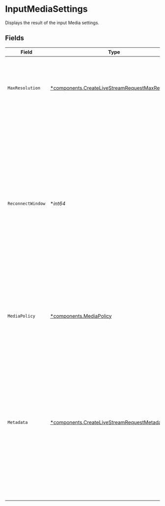 # InputMediaSettings

Displays the result of the input Media settings.


## Fields

| Field                                                                                                                                                                                                                                                                                                         | Type                                                                                                                                                                                                                                                                                                          | Required                                                                                                                                                                                                                                                                                                      | Description                                                                                                                                                                                                                                                                                                   | Example                                                                                                                                                                                                                                                                                                       |
| ------------------------------------------------------------------------------------------------------------------------------------------------------------------------------------------------------------------------------------------------------------------------------------------------------------- | ------------------------------------------------------------------------------------------------------------------------------------------------------------------------------------------------------------------------------------------------------------------------------------------------------------- | ------------------------------------------------------------------------------------------------------------------------------------------------------------------------------------------------------------------------------------------------------------------------------------------------------------- | ------------------------------------------------------------------------------------------------------------------------------------------------------------------------------------------------------------------------------------------------------------------------------------------------------------- | ------------------------------------------------------------------------------------------------------------------------------------------------------------------------------------------------------------------------------------------------------------------------------------------------------------- |
| `MaxResolution`                                                                                                                                                                                                                                                                                               | [*components.CreateLiveStreamRequestMaxResolution](../../models/components/createlivestreamrequestmaxresolution.md)                                                                                                                                                                                           | :heavy_minus_sign:                                                                                                                                                                                                                                                                                            | Max resolution can be used to control the maximum resolution your media is encoded, stored, and streamed at.                                                                                                                                                                                                  |                                                                                                                                                                                                                                                                                                               |
| `ReconnectWindow`                                                                                                                                                                                                                                                                                             | **int64*                                                                                                                                                                                                                                                                                                      | :heavy_minus_sign:                                                                                                                                                                                                                                                                                            | In case the software streaming the live, get disrupted for any reason and get disconnect from FastPix, the reconnect window specifies the waiting time span of FastPix will wait before ending the stream. Before starting the stream, you can set the reconnect window time set which is up to 1800 seconds. | 60                                                                                                                                                                                                                                                                                                            |
| `MediaPolicy`                                                                                                                                                                                                                                                                                                 | [*components.MediaPolicy](../../models/components/mediapolicy.md)                                                                                                                                                                                                                                             | :heavy_minus_sign:                                                                                                                                                                                                                                                                                            | Determines whether the recorded stream should be publicly accessible or private in Live to VOD (Video on Demand).                                                                                                                                                                                             |                                                                                                                                                                                                                                                                                                               |
| `Metadata`                                                                                                                                                                                                                                                                                                    | [*components.CreateLiveStreamRequestMetadata](../../models/components/createlivestreamrequestmetadata.md)                                                                                                                                                                                                     | :heavy_minus_sign:                                                                                                                                                                                                                                                                                            | You can search for videos with specific key value pairs using metadata, when you tag a video in "key":"value"s pairs. Dynamic Metadata allows you to define a key that allows any value pair. You can have maximum of 255 characters and upto 10 entries are allowed.                                         |                                                                                                                                                                                                                                                                                                               |